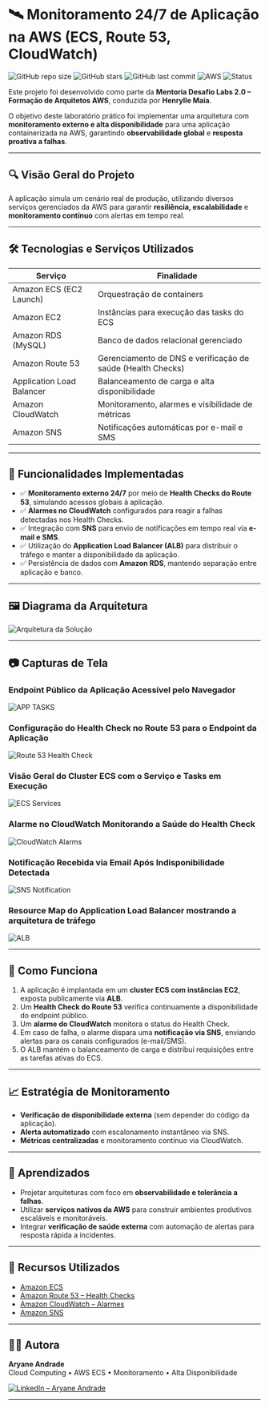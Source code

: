# 🛰️ Monitoramento 24/7 de Aplicação na AWS (ECS, Route 53, CloudWatch)

![GitHub repo size](https://img.shields.io/github/repo-size/aryaneandrade/mentoria-aws-monitoramento-app)
![GitHub stars](https://img.shields.io/github/stars/aryaneandrade/mentoria-aws-monitoramento-app?style=social)
![GitHub last commit](https://img.shields.io/github/last-commit/aryaneandrade/mentoria-aws-monitoramento-app)
![AWS](https://img.shields.io/badge/built%20with-AWS-orange?logo=amazonaws&logoColor=white)
![Status](https://img.shields.io/badge/status-concluído-brightgreen)

Este projeto foi desenvolvido como parte da **Mentoria Desafio Labs 2.0 – Formação de Arquitetos AWS**, conduzida por **Henrylle Maia**.

O objetivo deste laboratório prático foi implementar uma arquitetura com **monitoramento externo e alta disponibilidade** para uma aplicação containerizada na AWS, garantindo **observabilidade global** e **resposta proativa a falhas**.

---

## 🔍 Visão Geral do Projeto

A aplicação simula um cenário real de produção, utilizando diversos serviços gerenciados da AWS para garantir **resiliência, escalabilidade** e **monitoramento contínuo** com alertas em tempo real.

---

## 🛠️ Tecnologias e Serviços Utilizados

| Serviço                  | Finalidade                                                                  |
|--------------------------|-----------------------------------------------------------------------------|
| Amazon ECS (EC2 Launch)  | Orquestração de containers                                                  |
| Amazon EC2               | Instâncias para execução das tasks do ECS                                   |
| Amazon RDS (MySQL)       | Banco de dados relacional gerenciado                                       |
| Amazon Route 53          | Gerenciamento de DNS e verificação de saúde (Health Checks)                |
| Application Load Balancer| Balanceamento de carga e alta disponibilidade                              |
| Amazon CloudWatch        | Monitoramento, alarmes e visibilidade de métricas                          |
| Amazon SNS               | Notificações automáticas por e-mail e SMS                                  |

---

## 📌 Funcionalidades Implementadas

- ✅ **Monitoramento externo 24/7** por meio de **Health Checks do Route 53**, simulando acessos globais à aplicação.
- ✅ **Alarmes no CloudWatch** configurados para reagir a falhas detectadas nos Health Checks.
- ✅ Integração com **SNS** para envio de notificações em tempo real via **e-mail e SMS**.
- ✅ Utilização do **Application Load Balancer (ALB)** para distribuir o tráfego e manter a disponibilidade da aplicação.
- ✅ Persistência de dados com **Amazon RDS**, mantendo separação entre aplicação e banco.

---

## 🖼️ Diagrama da Arquitetura

![Arquitetura da Solução](./images/arquitetura.png)

---

## 📷 Capturas de Tela

### Endpoint Público da Aplicação Acessível pelo Navegador
![APP TASKS](./images/app.png)

### Configuração do Health Check no Route 53 para o Endpoint da Aplicação 
![Route 53 Health Check](./images/route53-healthcheck.png)

### Visão Geral do Cluster ECS com o Serviço e Tasks em Execução
![ECS Services](./images/ecs-services.png)

### Alarme no CloudWatch Monitorando a Saúde do Health Check
![CloudWatch Alarms](./images/cloudwatch-alarms.png)

### Notificação Recebida via Email Após Indisponibilidade Detectada
![SNS Notification](./images/sns-notification.png)

### Resource Map do Application Load Balancer mostrando a arquitetura de tráfego
![ALB](./images/alb.png)

---

## 🚀 Como Funciona

1. A aplicação é implantada em um **cluster ECS com instâncias EC2**, exposta publicamente via **ALB**.
2. Um **Health Check do Route 53** verifica continuamente a disponibilidade do endpoint público.
3. Um **alarme do CloudWatch** monitora o status do Health Check.
4. Em caso de falha, o alarme dispara uma **notificação via SNS**, enviando alertas para os canais configurados (e-mail/SMS).
5. O ALB mantém o balanceamento de carga e distribui requisições entre as tarefas ativas do ECS.

---

## 📈 Estratégia de Monitoramento

- **Verificação de disponibilidade externa** (sem depender do código da aplicação).
- **Alerta automatizado** com escalonamento instantâneo via SNS.
- **Métricas centralizadas** e monitoramento contínuo via CloudWatch.

---

## 🧠 Aprendizados

- Projetar arquiteturas com foco em **observabilidade e tolerância a falhas**.
- Utilizar **serviços nativos da AWS** para construir ambientes produtivos escaláveis e monitoráveis.
- Integrar **verificação de saúde externa** com automação de alertas para resposta rápida a incidentes.

---

## 📎 Recursos Utilizados

- [Amazon ECS](https://docs.aws.amazon.com/ecs/)
- [Amazon Route 53 – Health Checks](https://docs.aws.amazon.com/Route53/latest/DeveloperGuide/health-checks.html)
- [Amazon CloudWatch – Alarmes](https://docs.aws.amazon.com/AmazonCloudWatch/latest/monitoring/AlarmThatSendsEmail.html)
- [Amazon SNS](https://docs.aws.amazon.com/sns/latest/dg/sns-email-notifications.html)

---

## 👩‍💻 Autora

**Aryane Andrade**  
Cloud Computing • AWS ECS • Monitoramento • Alta Disponibilidade

[![LinkedIn – Aryane Andrade](https://img.shields.io/badge/LinkedIn-Aryane%20Andrade-blue?logo=linkedin)](https://www.linkedin.com/in/aryane-andrade)  

---


